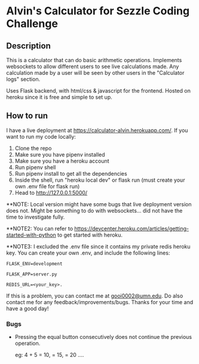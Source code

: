 # Alvin's Calculator for Sezzle Coding Challenge

## Description
This is a calculator that can do basic arithmetic operations. Implements websockets to allow different users to see live calculations made. Any calculation made by a user will be seen by other users in the "Calculator logs" section.

Uses Flask backend, with html/css & javascript for the frontend. Hosted on heroku since it is free and simple to set up.
## How to run

I have a live deployment at https://calculator-alvin.herokuapp.com/. If you want to run my code locally:

1. Clone the repo
2. Make sure you have pipenv installed
3. Make sure you have a heroku account
4. Run pipenv shell
5. Run pipenv install to get all the dependencies
6. Inside the shell, run "heroku local dev" or flask run (must create your own .env file for flask run)
7. Head to http://127.0.0.1:5000/

**NOTE: Local version might have some bugs that live deployment version does not. Might be something to do with websockets... did not have the time to investigate fully.

**NOTE2: You can refer to https://devcenter.heroku.com/articles/getting-started-with-python to get started with heroku.

**NOTE3: I excluded the .env file since it contains my private redis heroku key. You can create your own .env, and include the following lines:

```
FLASK_ENV=development

FLASK_APP=server.py 

REDIS_URL=<your_key>. 
```
If this is a problem, you can contact me at gooi0002@umn.edu. Do also contact me for any feedback/improvements/bugs. Thanks for your time and have a good day!

### Bugs
- Pressing the equal button consecutively does not continue the previous operation. 

  eg: 4 + 5 = 10, = 15, = 20 ....


